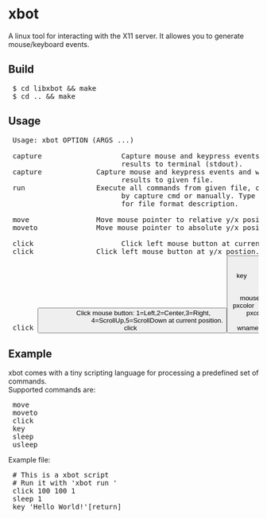 # xbot
A linux tool for interacting with the X11 server.
It allowes you to generate mouse/keyboard events.

## Build
<pre>
 $ cd libxbot && make
 $ cd .. && make
</pre>

## Usage
<pre>
 Usage: xbot OPTION (ARGS ...)

 capture                   Capture mouse and keypress events and write
                           results to terminal (stdout).
 capture <file>            Capture mouse and keypress events and write
                           results to given file.
 run <file>                Execute all commands from given file, created
                           by capture cmd or manually. Type 'run help'
                           for file format description.

 move <Y> <X>              Move mouse pointer to relative y/x position.
 moveto <Y> <X>            Move mouse pointer to absolute y/x position.

 click                     Click left mouse button at current postion.
 click <Y> <X>             Click left mouse button at y/x postion.
 click <button>            Click mouse button: 1=Left,2=Center,3=Right,
                           4=ScrollUp,5=ScrollDown at current position.
 click <Y> <X> <button>    Click mouse button at y/x position.

 key <keys>                Send one or more key events to x11 server.
                           Type 'key help' for more information.

 mousepos                  Prints the current mouse position.
 pxcolor                   Get pixel color at current mouse position.
 pxcolor <Y> <X>           Get pixel color at given y/x position.

 wname                     Get title of currently selected window
</pre>

## Example
xbot comes with a tiny scripting language for processing a predefined
set of commands.<br>
Supported commands are:
<pre>
 move
 moveto
 click
 key
 sleep
 usleep
</pre>

Example file:
<pre>
 # This is a xbot script
 # Run it with 'xbot run <file>'
 click 100 100 1
 sleep 1
 key 'Hello World!'[return]
</pre>
